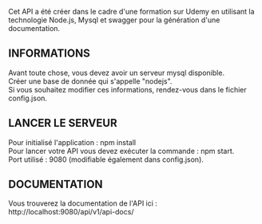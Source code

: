 Cet API a été créer dans le cadre d'une formation sur Udemy en utilisant 
la technologie Node.js, Mysql et swagger pour la génération d'une documentation.

## INFORMATIONS

Avant toute chose, vous devez avoir un serveur mysql disponible.  
Créer une base de donnée qui s'appelle "nodejs".  
Si vous souhaitez modifier ces informations, rendez-vous dans le fichier config.json.  

## LANCER LE SERVEUR
Pour initialisé l'application : npm install  
Pour lancer votre API vous devez exécuter la commande : npm start.  
Port utilisé : 9080 (modifiable également dans config.json).  

## DOCUMENTATION

Vous trouverez la documentation de l'API ici : http://localhost:9080/api/v1/api-docs/